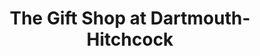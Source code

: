 ---
title: "The Gift Shop at Dartmouth-Hitchcock"
url: /lebanon/the-gift-shop-at-dartmouth-hitchcock/
shop: Andenken
---